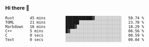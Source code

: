 ### Hi there 👋

<!--
**berkus/berkus** is a ✨ _special_ ✨ repository because its `README.md` (this file) appears on your GitHub profile.

Here are some ideas to get you started:

- 🔭 I’m currently working on ...
- 🌱 I’m currently learning ...
- 👯 I’m looking to collaborate on ...
- 🤔 I’m looking for help with ...
- 💬 Ask me about ...
- 📫 How to reach me: ...
- 😄 Pronouns: ...
- ⚡ Fun fact: ...
-->

<!--START_SECTION:waka-->

```text
Rust       45 mins         ████████████▓░░░░░░░░░░░░   50.74 %
TOML       21 mins         ██████░░░░░░░░░░░░░░░░░░░   23.78 %
Markdown   16 mins         ████▓░░░░░░░░░░░░░░░░░░░░   18.29 %
C++        5 mins          █▓░░░░░░░░░░░░░░░░░░░░░░░   06.56 %
C          0 secs          ░░░░░░░░░░░░░░░░░░░░░░░░░   00.59 %
Text       0 secs          ░░░░░░░░░░░░░░░░░░░░░░░░░   00.04 %
```

<!--END_SECTION:waka-->
